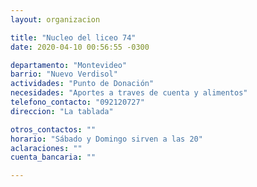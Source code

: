 ```yaml
---
layout: organizacion

title: "Nucleo del liceo 74"
date: 2020-04-10 00:56:55 -0300

departamento: "Montevideo"
barrio: "Nuevo Verdisol"
actividades: "Punto de Donación"
necesidades: "Aportes a traves de cuenta y alimentos"
telefono_contacto: "092120727"
direccion: "La tablada"

otros_contactos: ""
horario: "Sábado y Domingo sirven a las 20"
aclaraciones: ""
cuenta_bancaria: ""

---
```

